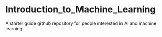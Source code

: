 # Introduction_to_Machine_Learning
 A starter guide github repository for people interested in AI and machine learning.
